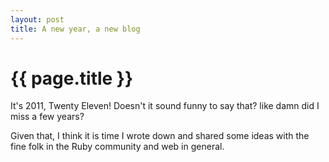 ```yaml
---
layout: post
title: A new year, a new blog
---
```


{{ page.title }}
================

It's 2011, Twenty Eleven! Doesn't it sound funny to say that? like damn did I miss a few years?

Given that, I think it is time I wrote down and shared some ideas with the fine folk in the Ruby community and web in general. 
